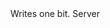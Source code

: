 <function name="WriteOneBit" parent="bf_write" type="classfunc">
	<description>
		Writes one bit.
		<added version="0.4"></added>
	</description>
	<realm>Server</realm>
	<args>
		<arg name="value" type="boolean" default="false"></arg>
	</args>
</function>